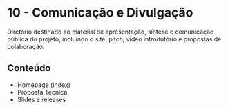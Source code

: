 # 10 - Comunicação e Divulgação

Diretório destinado ao material de apresentação, síntese e comunicação pública do projeto, incluindo o site, pitch, vídeo introdutório e propostas de colaboração.

## Conteúdo
- Homepage (index)
- Proposta Técnica
- Slides e releases